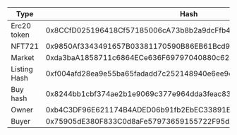 | Type         | Hash                                                               | Link                                                                                               |
| ------------ | ------------------------------------------------------------------ | -------------------------------------------------------------------------------------------------- |
| Erc20 token  | 0x8CCfD025196418Cf57185006cA73b8b2a9dcFfb4                         |                                                                                                    |
| NFT721       | 0x9850Af3343491657B03381170590B86EB61Bcd9E                         |                                                                                                    |
| Market       | 0xda3baA1858711c6864ECe636F69797040880c627                         |                                                                                                    |
| Listing Hash | 0xf004afd28ea9e55ba65fadadd7c252148940e6ee9d61311a217ed4d404c217f1 | https://sepolia.etherscan.io/tx/0xf004afd28ea9e55ba65fadadd7c252148940e6ee9d61311a217ed4d404c217f1 |
| Buy hash     | 0x8244bb1cbf374ae2b1e9069c377e964dda3feac83d80ea9909be6ce2eb35623d | https://sepolia.etherscan.io/tx/0x8244bb1cbf374ae2b1e9069c377e964dda3feac83d80ea9909be6ce2eb35623d |
| Owner        | 0xb4C3DF96E621174B4ADED06b91fb2EbEC33891EA                         |                                                                                                    |
| Buyer        | 0x75905dE380F833C0d8aFe57973659155722F95d6                         |                                                                                                    |
